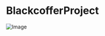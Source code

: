 # BlackcofferProject

![Image](https://drive.google.com/file/d/1sdKiVpb6JKQvfxkuL3DvHRlSDjBT2A-0/view?usp=sharing)
